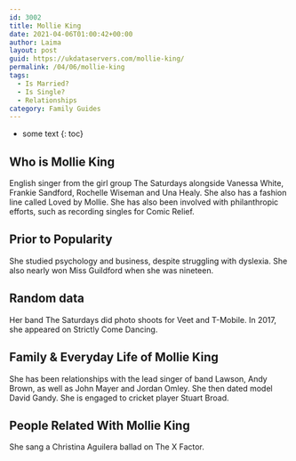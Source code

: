 ```yaml
---
id: 3002
title: Mollie King
date: 2021-04-06T01:00:42+00:00
author: Laima
layout: post
guid: https://ukdataservers.com/mollie-king/
permalink: /04/06/mollie-king
tags:
  - Is Married?
  - Is Single?
  - Relationships
category: Family Guides
---
```


* some text
{: toc}


## Who is Mollie King
                  
                  
                  
English singer from the girl group The Saturdays alongside Vanessa White, Frankie Sandford, Rochelle Wiseman and Una Healy. She also has a fashion line called Loved by Mollie. She has also been involved with philanthropic efforts, such as recording singles for Comic Relief.
                  
              
            
              
            
                
                
                
## Prior to Popularity
                  
                  
                  
She studied psychology and business, despite struggling with dyslexia. She also nearly won Miss Guildford when she was nineteen.
                  
              
            
              
            
                
                
                
## Random data
                  
                  
                  
Her band The Saturdays did photo shoots for Veet and T-Mobile. In 2017, she appeared on Strictly Come Dancing.
                  
              
            
              
            
                
                
                
## Family & Everyday Life of Mollie King
                  
                  
                  
She has been relationships with the lead singer of band Lawson, Andy Brown, as well as John Mayer and Jordan Omley. She then dated model David Gandy. She is engaged to cricket player Stuart Broad.
                  
              
            
              
            
                
                
                
## People Related With Mollie King
                  
                  
                  
She sang a Christina Aguilera ballad on The X Factor.
                  
              
            
              
            
                
              
            
              
              
            
            
              
            
          
          
          